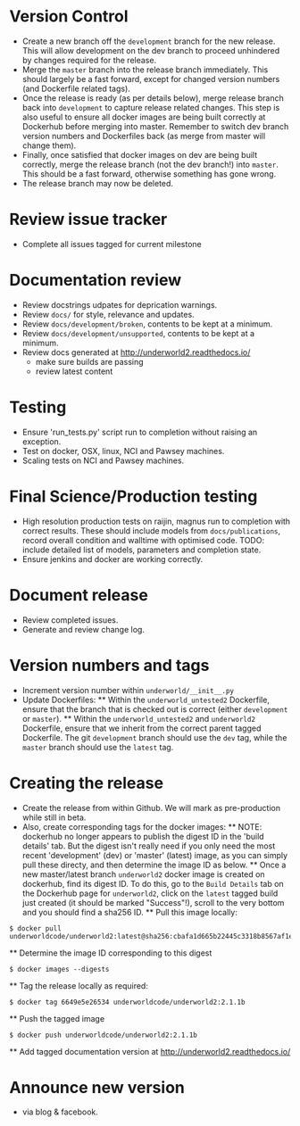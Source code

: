 Version Control
===============
* Create a new branch off the `development` branch for the new release. This will
  allow development on the dev branch to proceed unhindered by changes required
  for the release.
* Merge the `master` branch into the release branch immediately. This should 
  largely be a fast forward, except for changed version numbers (and Dockerfile
  related tags).
* Once the release is ready (as per details below), merge release branch back 
  into `development` to capture release related changes. This step is also useful
  to ensure all docker images are being built correctly at Dockerhub before
  merging into master. Remember to switch dev branch version numbers and 
  Dockerfiles back (as merge from master will change them). 
* Finally, once satisfied that docker images on dev are being built correctly, 
  merge the release branch (not the dev branch!) into `master`. This should be a 
  fast forward, otherwise something has gone wrong.
* The release branch may now be deleted.    

Review issue tracker 
====================
* Complete all issues tagged for current milestone 

Documentation review 
====================
* Review docstrings udpates for deprication warnings.
* Review ``docs/`` for style, relevance and updates.
* Review ``docs/development/broken``, contents to be kept at a minimum.
* Review ``docs/development/unsupported``, contents to be kept at a minimum.
* Review docs generated at http://underworld2.readthedocs.io/
	- make sure builds are passing
	- review latest content

Testing
=======
* Ensure 'run_tests.py' script run to completion without raising an exception.
* Test on docker, OSX, linux, NCI and Pawsey machines.
* Scaling tests on NCI and Pawsey machines.

Final Science/Production testing
================================
* High resolution production tests on raijin, magnus run to completion with 
  correct results. These should include models from ``docs/publications``, 
  record overall condition and walltime with optimised code.  TODO: include 
  detailed list of models, parameters and completion state.
* Ensure jenkins and docker are working correctly.

Document release
================
* Review completed issues.
* Generate and review change log.

Version numbers and tags
========================
* Increment version number within ``underworld/__init__.py``
* Update Dockerfiles:
** Within the `underworld_untested2` Dockerfile, ensure that the branch that
   is checked out is correct (either `development` or `master`).
** Within the `underworld_untested2` and `underworld2` Dockerfile, ensure that
   we inherit from the correct parent tagged Dockerfile. The git `development`
   branch should use the `dev` tag, while the `master` branch should use the 
   `latest` tag. 

Creating the release
====================
* Create the release from within Github. We will mark as pre-production
  while still in beta. 
* Also, create corresponding tags for the docker images:
** NOTE: dockerhub no longer appears to publish the digest ID in the 'build 
   details' tab.  But the digest isn't really need if you only need the 
   most recent 'development' (dev) or 'master' (latest) image, as you 
   can simply pull these directy, and then determine the image ID as below. 
** Once a new master/latest branch `underworld2` docker image is created on 
   dockerhub, find its digest ID. To do this, go to the `Build Details` tab
   on the Dockerhub page for `underworld2`, click on the `latest` tagged 
   build just created (it should be marked "Success"!), scroll to the very 
   bottom and you should find a sha256 ID. 
** Pull this image locally:
```
$ docker pull underworldcode/underworld2:latest@sha256:cbafa1d665b22445c3318b8567af1e7bfb8d5e49317a420debeba78343e76c8c
```
** Determine the image ID corresponding to this digest
```
$ docker images --digests
```
** Tag the release locally as required:
```
$ docker tag 6649e5e26534 underworldcode/underworld2:2.1.1b
```
** Push the tagged image
``` 
$ docker push underworldcode/underworld2:2.1.1b
```
** Add tagged documentation version at http://underworld2.readthedocs.io/  

Announce new version
====================
* via blog & facebook.


